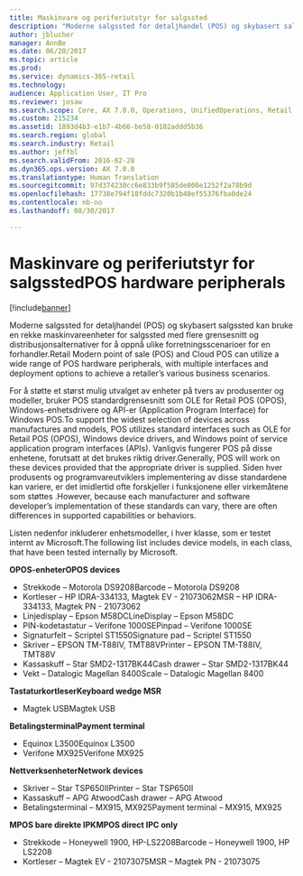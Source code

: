 ```yaml
---
title: Maskinvare og periferiutstyr for salgssted
description: "Moderne salgssted for detaljhandel (POS) og skybasert salgssted kan bruke en rekke maskinvareenheter for salgssted med flere grensesnitt og distribusjonsalternativer for å oppnå ulike forretningsscenarioer for en forhandler."
author: jblucher
manager: AnnBe
ms.date: 06/20/2017
ms.topic: article
ms.prod: 
ms.service: dynamics-365-retail
ms.technology: 
audience: Application User, IT Pro
ms.reviewer: josaw
ms.search.scope: Core, AX 7.0.0, Operations, UnifiedOperations, Retail
ms.custom: 215234
ms.assetid: 1893d4b3-e1b7-4b66-be58-0102addd5b36
ms.search.region: global
ms.search.industry: Retail
ms.author: jeffbl
ms.search.validFrom: 2016-02-28
ms.dyn365.ops.version: AX 7.0.0
ms.translationtype: Human Translation
ms.sourcegitcommit: 97d374230cc6e833b9f585de000e1252f2a78b9d
ms.openlocfilehash: 17738e794f18fddc7320b1b40ef55376fba0de24
ms.contentlocale: nb-no
ms.lasthandoff: 08/30/2017

---
```


# <a name="pos-hardware-peripherals"></a><span data-ttu-id="1e394-103">Maskinvare og periferiutstyr for salgssted</span><span class="sxs-lookup"><span data-stu-id="1e394-103">POS hardware peripherals</span></span>

[!include[banner](includes/banner.md)]


<span data-ttu-id="1e394-104">Moderne salgssted for detaljhandel (POS) og skybasert salgssted kan bruke en rekke maskinvareenheter for salgssted med flere grensesnitt og distribusjonsalternativer for å oppnå ulike forretningsscenarioer for en forhandler.</span><span class="sxs-lookup"><span data-stu-id="1e394-104">Retail Modern point of sale (POS) and Cloud POS can utilize a wide range of POS hardware peripherals, with multiple interfaces and deployment options to achieve a retailer’s various business scenarios.</span></span> 

<span data-ttu-id="1e394-105">For å støtte et størst mulig utvalget av enheter på tvers av produsenter og modeller, bruker POS standardgrensesnitt som OLE for Retail POS (OPOS), Windows-enhetsdrivere og API-er (Application Program Interface) for Windows POS.</span><span class="sxs-lookup"><span data-stu-id="1e394-105">To support the widest selection of devices across manufactures and models, POS utilizes standard interfaces such as OLE for Retail POS (OPOS), Windows device drivers, and Windows point of service application program interfaces (APIs).</span></span> <span data-ttu-id="1e394-106">Vanligvis fungerer POS på disse enhetene, forutsatt at det brukes riktig driver.</span><span class="sxs-lookup"><span data-stu-id="1e394-106">Generally, POS will work on these devices provided that the appropriate driver is supplied.</span></span> <span data-ttu-id="1e394-107">Siden hver produsents og programvareutviklers implementering av disse standardene kan variere, er det imidlertid ofte forskjeller i funksjonene eller virkemåtene som støttes .</span><span class="sxs-lookup"><span data-stu-id="1e394-107">However, because each manufacturer and software developer’s implementation of these standards can vary, there are often differences in supported capabilities or behaviors.</span></span>

<span data-ttu-id="1e394-108">Listen nedenfor inkluderer enhetsmodeller, i hver klasse, som er testet internt av Microsoft.</span><span class="sxs-lookup"><span data-stu-id="1e394-108">The following list includes device models, in each class, that have been tested internally by Microsoft.</span></span>

<span data-ttu-id="1e394-109">**OPOS-enheter**</span><span class="sxs-lookup"><span data-stu-id="1e394-109">**OPOS devices**</span></span>

-   <span data-ttu-id="1e394-110">Strekkode – Motorola DS9208</span><span class="sxs-lookup"><span data-stu-id="1e394-110">Barcode – Motorola DS9208</span></span>
-   <span data-ttu-id="1e394-111">Kortleser – HP IDRA-334133, Magtek EV - 21073062</span><span class="sxs-lookup"><span data-stu-id="1e394-111">MSR – HP IDRA-334133, Magtek PN - 21073062</span></span>
-   <span data-ttu-id="1e394-112">Linjedisplay – Epson M58DC</span><span class="sxs-lookup"><span data-stu-id="1e394-112">LineDisplay – Epson M58DC</span></span>
-   <span data-ttu-id="1e394-113">PIN-kodetastatur – Verifone 1000SE</span><span class="sxs-lookup"><span data-stu-id="1e394-113">Pinpad – Verifone 1000SE</span></span>
-   <span data-ttu-id="1e394-114">Signaturfelt – Scriptel ST1550</span><span class="sxs-lookup"><span data-stu-id="1e394-114">Signature pad – Scriptel ST1550</span></span>
-   <span data-ttu-id="1e394-115">Skriver – EPSON TM-T88IV, TMT88V</span><span class="sxs-lookup"><span data-stu-id="1e394-115">Printer – EPSON TM-T88IV, TMT88V</span></span>
-   <span data-ttu-id="1e394-116">Kassaskuff – Star SMD2-1317BK44</span><span class="sxs-lookup"><span data-stu-id="1e394-116">Cash drawer – Star SMD2-1317BK44</span></span>
-   <span data-ttu-id="1e394-117">Vekt – Datalogic Magellan 8400</span><span class="sxs-lookup"><span data-stu-id="1e394-117">Scale – Datalogic Magellan 8400</span></span>

<span data-ttu-id="1e394-118">**Tastaturkortleser**</span><span class="sxs-lookup"><span data-stu-id="1e394-118">**Keyboard wedge MSR**</span></span>

-   <span data-ttu-id="1e394-119">Magtek USB</span><span class="sxs-lookup"><span data-stu-id="1e394-119">Magtek USB</span></span>

<span data-ttu-id="1e394-120">**Betalingsterminal**</span><span class="sxs-lookup"><span data-stu-id="1e394-120">**Payment terminal**</span></span>

-   <span data-ttu-id="1e394-121">Equinox L3500</span><span class="sxs-lookup"><span data-stu-id="1e394-121">Equinox L3500</span></span>
-   <span data-ttu-id="1e394-122">Verifone MX925</span><span class="sxs-lookup"><span data-stu-id="1e394-122">Verifone MX925</span></span>

<span data-ttu-id="1e394-123">**Nettverksenheter**</span><span class="sxs-lookup"><span data-stu-id="1e394-123">**Network devices**</span></span>

-   <span data-ttu-id="1e394-124">Skriver – Star TSP650II</span><span class="sxs-lookup"><span data-stu-id="1e394-124">Printer – Star TSP650II</span></span>
-   <span data-ttu-id="1e394-125">Kassaskuff – APG Atwood</span><span class="sxs-lookup"><span data-stu-id="1e394-125">Cash drawer – APG Atwood</span></span>
-   <span data-ttu-id="1e394-126">Betalingsterminal – MX915, MX925</span><span class="sxs-lookup"><span data-stu-id="1e394-126">Payment terminal – MX915, MX925</span></span>

<span data-ttu-id="1e394-127">**MPOS bare direkte IPK**</span><span class="sxs-lookup"><span data-stu-id="1e394-127">**MPOS direct IPC only**</span></span>

-   <span data-ttu-id="1e394-128">Strekkode – Honeywell 1900, HP-LS2208</span><span class="sxs-lookup"><span data-stu-id="1e394-128">Barcode – Honeywell 1900, HP LS2208</span></span>
-   <span data-ttu-id="1e394-129">Kortleser – Magtek EV - 21073075</span><span class="sxs-lookup"><span data-stu-id="1e394-129">MSR – Magtek PN - 21073075</span></span>





